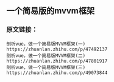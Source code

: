 ## 一个简易版的mvvm框架

### 原文链接：
```
剖析vue，做一个简易版MVVM框架(一)
https://zhuanlan.zhihu.com/p/47492137 
剖析vue，做一个简易版MVVM框架(二)
https://zhuanlan.zhihu.com/p/47801917 
剖析vue，做一个简易版MVVM框架(三)
https://zhuanlan.zhihu.com/p/49073844
```

